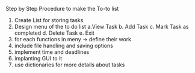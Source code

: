 Step by Step Procedure to make the To-to list

1. Create List for storing tasks
2. Design menu of the to do list
	a.View Task
	b. Add Task
	c. Mark Task as completed
	d. Delete Task
	e. Exit
3. for each functions in meny -> define their work
4. include file handling and saving options
5. implement time and deadlines
6. implanting GUI to it
7. use dictionaries for more details about tasks 
